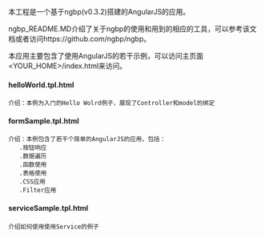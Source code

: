本工程是一个基于ngbp(v0.3.2)搭建的AngularJS的应用。

ngbp_README.MD介绍了关于ngbp的使用和用到的相应的工具，可以参考该文档或者访问https://github.com/ngbp/ngbp。

本应用主要包含了使用AngularJS的若干示例，可以访问主页面<YOUR_HOME>/index.html来访问。

#### helloWorld.tpl.html ####
	介绍：本例为入门的Hello Wolrd例子，展现了Controller和model的绑定


#### formSample.tpl.html ####
	介绍：本例包含了若干个简单的AngularJS的应用，包括：
	   .按钮响应
	   .数据遍历
	   .函数使用
	   .表格使用
	   .CSS应用
	   .Filter应用

#### serviceSample.tpl.html ####
	介绍如何使用使用Service的例子